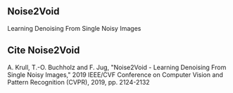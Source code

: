 ## Noise2Void
Learning Denoising From Single Noisy Images

## Cite Noise2Void
A. Krull, T.-O. Buchholz and F. Jug, "Noise2Void - Learning Denoising From Single Noisy Images," 2019 IEEE/CVF Conference on Computer Vision and Pattern Recognition  (CVPR), 2019, pp. 2124-2132